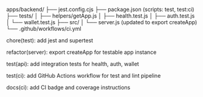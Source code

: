 apps/backend/
├── jest.config.cjs
├── package.json (scripts: test, test:ci)
├── tests/
│   ├── helpers/getApp.js
│   ├── health.test.js
│   ├── auth.test.js
│   └── wallet.test.js
├── src/
│   └── server.js (updated to export createApp)
└── .github/workflows/ci.yml

chore(test): add jest and supertest

refactor(server): export createApp for testable app instance

test(api): add integration tests for health, auth, wallet

test(ci): add GitHub Actions workflow for test and lint pipeline

docs(ci): add CI badge and coverage instructions